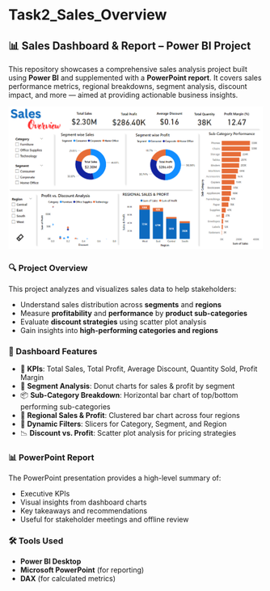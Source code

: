 # Task2_Sales_Overview

## 📊 Sales Dashboard & Report – Power BI Project

This repository showcases a comprehensive sales analysis project built using **Power BI** and supplemented with a **PowerPoint report**. It covers sales performance metrics, regional breakdowns, segment analysis, discount impact, and more — aimed at providing actionable business insights.

![Sales Dashboard Screenshot](./Dashboard.png)

### 🔍 Project Overview

This project analyzes and visualizes sales data to help stakeholders:

* Understand sales distribution across **segments** and **regions**
* Measure **profitability** and **performance** by **product sub-categories**
* Evaluate **discount strategies** using scatter plot analysis
* Gain insights into **high-performing categories and regions**

### 📸 Dashboard Features

* 📌 **KPIs**: Total Sales, Total Profit, Average Discount, Quantity Sold, Profit Margin
* 🧩 **Segment Analysis**: Donut charts for sales & profit by segment
* 📦 **Sub-Category Breakdown**: Horizontal bar chart of top/bottom performing sub-categories
* 📍 **Regional Sales & Profit**: Clustered bar chart across four regions
* 🔄 **Dynamic Filters**: Slicers for Category, Segment, and Region
* 📉 **Discount vs. Profit**: Scatter plot analysis for pricing strategies

### 📊 PowerPoint Report

The PowerPoint presentation provides a high-level summary of:

* Executive KPIs
* Visual insights from dashboard charts
* Key takeaways and recommendations
* Useful for stakeholder meetings and offline review

### 🛠 Tools Used

* **Power BI Desktop**
* **Microsoft PowerPoint** (for reporting)
* **DAX** (for calculated metrics)


